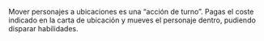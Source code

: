 Mover personajes a ubicaciones es una “acción de turno”. Pagas el coste indicado en la carta de ubicación y mueves el personaje dentro, pudiendo disparar habilidades. 